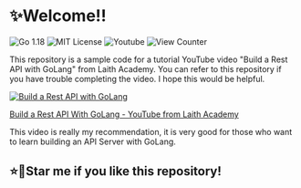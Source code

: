 # ✨Welcome!!
![Go 1.18](https://img.shields.io/github/go-mod/go-version/shion1305/GoApiTutorial220701?logo=go)
![MIT License](https://img.shields.io/github/license/shion1305/GoApiTutorial220701)
![Youtube](https://img.shields.io/badge/YouTube-Tutorial%20Video%20is%20here-%23FF0000?logo=youtube)
![View Counter](https://myviewcounts.rayhanadev.repl.co/viewcount/ShionGoApiTutorial20220701.png)

This repository is a sample code for a tutorial YouTube video "Build a Rest API with GoLang" from Laith Academy.
You can refer to this repository if you have trouble completing the video.
I hope this would be helpful.

[![Build a Rest API with GoLang](http://img.youtube.com/vi/d_L64KT3SFM/0.jpg)](https://www.youtube.com/watch?v=d_L64KT3SFM)

[Build a Rest API With GoLang - YouTube from Laith Academy](https://www.youtube.com/watch?v=d_L64KT3SFM)

This video is really my recommendation, it is very good for those who want to learn building an API Server with GoLang.

## ⭐🌟Star me if you like this repository!

